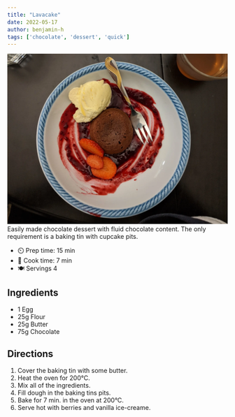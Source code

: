 ```yaml
---
title: "Lavacake"
date: 2022-05-17
author: benjamin-h
tags: ['chocolate', 'dessert', 'quick']
---
```


![lavacake](/static/pix/lavacake.webp)
Easily made chocolate dessert with fluid chocolate content. The only requirement is a baking tin with cupcake pits.

- ⏲️ Prep time: 15 min
- 🍳 Cook time: 7 min
- 🍽️ Servings 4

## Ingredients

- 1 Egg
- 25g Flour
- 25g Butter
- 75g Chocolate

## Directions
1. Cover the baking tin with some butter.
2. Heat the oven for 200°C.
3. Mix all of the ingredients.
4. Fill dough in the baking tins pits.
5. Bake for 7 min. in the oven at 200°C.
6. Serve hot with berries and vanilla ice-creame.
